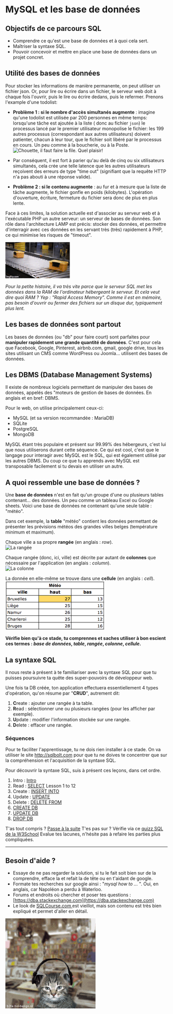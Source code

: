 # MySQL et les base de données

## Objectifs de ce parcours SQL

-   Comprendre ce qu'est une base de données et à quoi cela sert.
-   Maîtriser la syntaxe SQL.
-   Pouvoir concevoir et mettre en place une base de données dans un projet concret.

## Utilité des bases de données

Pour stocker les informations de manière permanente, on peut utiliser un fichier json. Or, pour lire ou écrire dans un fichier, le serveur web doit à chaque fois l'ouvrir, puis le lire ou écrire dedans, puis le refermer.
Prenons l'example d'une todolist:

-   **Problème 1 : si le nombre d'accès simultanés augmente** : imagine qu'une todolist est utilisée par 200 personnes en même temps: lorsqu'une tâche est ajoutée à la liste ( donc au fichier `json`) le processus lancé par le premier utilisateur monopolise le fichier: les 199 autres processus (correspondant aux autres utilisateurs) doivent patienter, chacun à leur tour, que le fichier soit libéré par le processus en cours. Un peu comme à la boucherie, ou à la Poste. ![Chouette, il faut faire la file. Quel plaisir!](./assets/waitingline.jpg)
-   Par conséquent, il est fort à parier qu'au delà de cinq ou six utilisateurs simultanés, cela crée une telle latence que les autres utilisateurs reçoivent des erreurs de type "time out" (signifiant que la requête HTTP n'a pas abouti à une réponse valide).

-   **Problème 2 : si le contenu augmente** : au fur et à mesure que la liste de tâche augmente, le fichier gonfle en poids (kilobytes). L'opération d'ouverture, écriture, fermeture du fichier sera donc de plus en plus lente.

Face à ces limites, la solution actuelle est d'associer au serveur web et à l'exécutable PHP un autre serveur: un serveur de bases de données. Son rôle dans l'architecture LAMP est précis: stocker des données, et permettre d'interragir avec ces données en les servant très (très) rapidement à PHP, ce qui minimise les risques de "timeout".

![via MySQL](./assets/amazon.gif)

_Pour la petite histoire, il va très vite parce que le serveur SQL met les données dans la RAM de l'ordinateur hébergeant le serveur. Et cela veut dire quoi RAM ? Yep : "Rapid Access Memory". Comme il est en mémoire, pas besoin d'ouvrir ou fermer des fichiers sur un disque dur, typiquement plus lent._

## Les bases de données sont partout

Les bases de données (ou "db" pour faire court) sont parfaites pour **manipuler rapidement une grande quantité de données**. C'est pour cela que Facebook, Google, Pinterest, airbnb.com, gmail, google drive, tous les sites utilisant un CMS comme WordPress ou Joomla... utilisent des bases de données.

## Les DBMS (Database Management Systems)

Il existe de nombreux logiciels permettant de manipuler des bases de données, appelés des "moteurs de gestion de bases de données. En anglais et en bref: DBMS.

Pour le web, on utilise principalement ceux-ci:

-   MySQL (et sa version recommandée : MariaDB)
-   SQLite
-   PostgreSQL
-   MongoDB

MySQL étant très populaire et présent sur 99.99% des hébergeurs, c'est lui que nous utiliserons durant cette séquence. Ce qui est cool, c'est que le langage pour interagir avec MySQL est le SQL, qui est également utilisé par les autres DBMS. Du coup ce que tu apprends avec MySQL est transposable facilement si tu devais en utiliser un autre.

## A quoi ressemble une base de données ?

Une **base de données** n'est en fait qu'un groupe d'une ou plusieurs tables contenant... des données. Un peu comme un tableau Excel ou Google sheets. Voici une base de données ne contenant qu'une seule table : "météo".

Dans cet exemple, la **table** "météo" contient les données permettant de présenter les prévisions météos des grandes villes belges (température minimum et maximum).

Chaque ville a sa propre **rangée** (en anglais : _row_).  
![La rangée](https://gmkr.io/s/594453aaefc85c5e2a510538/0)

Chaque rangée (donc, ici, ville) est décrite par autant de **colonnes** que nécessaire par l'application (en anglais : _column_).  
![La colonne](https://gmkr.io/s/5944537d545689270dca9431/0)

La donnée en elle-même se trouve dans une **cellule** (en anglais : _cell_).  
![La cellule](./assets/exemple-cellule.png)

**Vérifie bien qu'à ce stade, tu comprennes et saches utiliser à bon escient ces termes : _base de données_, _table_, _rangée_, _colonne_, _cellule_.**

## La syntaxe SQL

Il nous reste à présent à te familiariser avec la syntaxe SQL pour que tu puisses poursuivre ta quête des super-pouvoirs de développeur web.

Une fois ta DB créée, ton application effectuera essentiellement 4 types d'opération, qu'on résume par "**CRUD**", autrement dit:

1. **C**reate : ajouter une rangée à ta table.
2. **R**ead : sélectionner une ou plusieurs rangées (pour les afficher par exemple).
3. **U**pdate : modifier l'information stockée sur une rangée.
4. **D**elete : effacer une rangée.

### Séquences

Pour te faciliter l'apprentissage, tu ne dois rien installer à ce stade. On va utiliser le site http://sqlbolt.com pour que tu ne doives te concentrer que sur la compréhension et l'acquisition de la syntaxe SQL.

Pour découvrir la syntaxe SQL, suis à présent ces leçons, dans cet ordre.

1. Intro : [Intro](https://sqlbolt.com/)
1. Read : [SELECT](https://sqlbolt.com/lesson/select_queries_introduction) Lesson 1 to 12
1. Create : [INSERT INTO](https://sqlbolt.com/lesson/inserting_rows)
1. Update : [UPDATE](https://sqlbolt.com/lesson/updating_rows)
1. Delete : [DELETE FROM](https://sqlbolt.com/lesson/deleting_rows)
1. [CREATE DB](https://sqlbolt.com/lesson/creating_tables)
1. [UPDATE DB](https://sqlbolt.com/lesson/altering_tables)
1. [DROP DB](https://sqlbolt.com/lesson/dropping_tables)

T'as tout compris ? [Passe à la suite](./5.moveon.md)
T'es pas sur ? Vérifie via ce [quizz SQL de la W3School](https://www.w3schools.com/quiztest/quiztest.asp?qtest=SQL)
Evalue tes lacunes, n'hésite pas à refaire les parties plus compliquées.

---

## Besoin d'aide ?

-   Essaye de ne pas regarder la solution, si tu le fait soit bien sur de la comprendre, efface la et refait la de tête ou en t'aidant de google.
-   Formate tes recherches sur google ainsi : "_mysql how to ..._ ". Oui, en anglais, car Napoléon a perdu à Waterloo.
-   Forums et endroits où chercher et poser tes questions : [https://dba.stackexchange.com](https://dba.stackexchange.com)
-   Le look de [SQLCourse.com ](http://www.sqlcourse.com/intro.html) est vieillot, mais son contenu est très bien expliqué et permet d'aller en détail.

![Peace, bro](./assets/dancingcat.gif)
